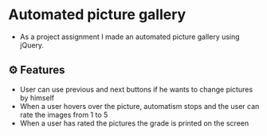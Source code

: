 # Automated picture gallery
* As a project assignment I made an automated picture gallery using jQuery.

## ⚙️ Features
* User can use previous and next buttons if he wants to change pictures by himself
* When a user hovers over the picture, automatism stops and the user can rate the images from 1 to 5
* When a user has rated the pictures the grade is printed on the screen

